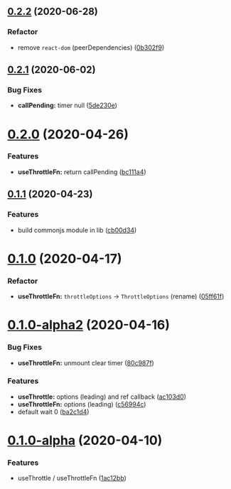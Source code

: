 ## [0.2.2](https://github.com/react-cmpt/use-throttle/compare/v0.2.1...v0.2.2) (2020-06-28)


### Refactor

* remove `react-dom` (peerDependencies) ([0b302f9](https://github.com/react-cmpt/use-throttle/commit/0b302f9062663294a2da22b79bdf6553d7df2cd3))



## [0.2.1](https://github.com/react-cmpt/use-throttle/compare/v0.2.0...v0.2.1) (2020-06-02)


### Bug Fixes

* **callPending:** timer null ([5de230e](https://github.com/react-cmpt/use-throttle/commit/5de230efd76fd9e36da2b94a33ba1da4d7586096))



# [0.2.0](https://github.com/react-cmpt/use-throttle/compare/v0.1.1...v0.2.0) (2020-04-26)


### Features

* **useThrottleFn:** return callPending ([bc111a4](https://github.com/react-cmpt/use-throttle/commit/bc111a4af70ee7cd899a2586b7e2cae67cf002a5))



## [0.1.1](https://github.com/react-cmpt/use-throttle/compare/v0.1.0...v0.1.1) (2020-04-23)


### Features

* build commonjs module in lib ([cb00d34](https://github.com/react-cmpt/use-throttle/commit/cb00d347213591d53df17708050e806a0f468f49))



# [0.1.0](https://github.com/react-cmpt/use-throttle/compare/v0.1.0-alpha2...v0.1.0) (2020-04-17)


### Refactor

* **useThrottleFn:** `throttleOptions` -> `ThrottleOptions` (rename) ([05ff61f](https://github.com/react-cmpt/use-throttle/commit/05ff61fb36674348be662a704796508b0dc88e90))



# [0.1.0-alpha2](https://github.com/react-cmpt/use-throttle/compare/v0.1.0-alpha...v0.1.0-alpha2) (2020-04-16)


### Bug Fixes

* **useThrottleFn:** unmount clear timer ([80c987f](https://github.com/react-cmpt/use-throttle/commit/80c987fa4bcd3cc7b2f15e00cfe5640d5d9a7b66))


### Features

* **useThrottle:** options (leading) and ref callback ([ac103d0](https://github.com/react-cmpt/use-throttle/commit/ac103d0ff4c7c051d9a6130d328b287c3959ecb5))
* **useThrottleFn:** options (leading) ([c56994c](https://github.com/react-cmpt/use-throttle/commit/c56994cd5bb1d2962b1c6e909d95b0aa1cea32e0))
* default wait 0 ([ba2c1d4](https://github.com/react-cmpt/use-throttle/commit/ba2c1d4e0b14c1631364c25711e4cd3aeff95299))



# [0.1.0-alpha](https://github.com/react-cmpt/use-throttle/compare/1ac12bb36c8f6a8945388c3d9e228002e7c8cf21...v0.1.0-alpha) (2020-04-10)


### Features

* useThrottle / useThrottleFn ([1ac12bb](https://github.com/react-cmpt/use-throttle/commit/1ac12bb36c8f6a8945388c3d9e228002e7c8cf21))



